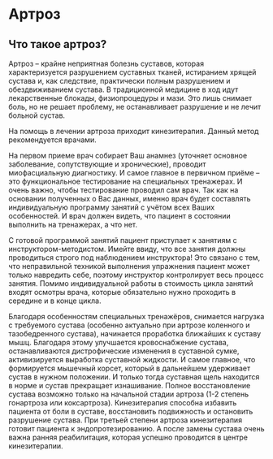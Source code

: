 # Артроз 

## Что такое артроз?

Артроз – крайне неприятная болезнь суставов, которая характеризуется разрушением суставных тканей, истиранием хрящей сустава и, как следствие, практически полным разрушением и обездвиживанием сустава. В традиционной медицине в ход идут лекарственные блокады, физиопроцедуры и мази. Это лишь снимает боль, но не решает проблему, не останавливает разрушение и не лечит больной сустав.

На помощь в лечении артроза приходит кинезитерапия. Данный метод рекомендуется врачами.

На первом приеме врач собирает Ваш анамнез (уточняет основное заболевание, сопутствующие и хронические), проводит миофасциальную диагностику. И самое главное в первичном приёме – это функциональное тестирование на специальных тренажерах. И очень важно, чтобы тестирование проводил сам врач. Так как на основании полученных о Вас данных, именно врач будет составлять индивидуальную программу занятий с учётом всех Ваших особенностей. И врач должен видеть, что пациент в состоянии выполнить на тренажерах, а что нет.

С готовой программой занятий пациент приступает к занятиям с инструктором-методистом. Имейте ввиду, что все занятия должны проводиться строго под наблюдением инструктора! Это связано с тем, что неправильной техникой выполнения упражнения пациент может только навредить себе, поэтому инструктор контролирует весь процесс занятия. Помимо индивидуальной работы в стоимость цикла занятий входят осмотры врача, которые обязательно нужно проходить в середине и в конце цикла.

Благодаря особенностям специальных тренажёров, снимается нагрузка с требуемого сустава (особенно актуально при артрозе коленного и тазобедренного сустава), начинается проработка ближайших к суставу мышц. Благодаря этому улучшается кровоснабжение сустава, останавливаются дистрофические изменения в суставной сумке, активизируется выработка суставной жидкости. И самое главное, что формируется мышечный корсет, который в дальнейшем удерживает сустав в нужном положении. И только тогда суставная щель находится в норме и сустав прекращает изнашивание. Полное восстановление сустава возможно только на начальной стадии артроза (1-2 степень гонартроза или коксартроза). Кинезитерапия способна избавить пациента от боли в суставе, восстановить подвижность и остановить разрушение сустава. При третьей степени артроза кинезитерапия готовит пациента к эндопротезированию. А после замены сустава очень важна ранняя реабилитация, которая успешно проводится в центре кинезитерапии.
